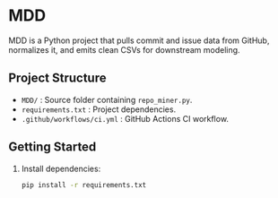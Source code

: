# MDD

MDD is a Python project that pulls commit and issue data from GitHub, normalizes it, 
and emits clean CSVs for downstream modeling.

## Project Structure

- `MDD/` : Source folder containing `repo_miner.py`.
- `requirements.txt` : Project dependencies.
- `.github/workflows/ci.yml` : GitHub Actions CI workflow.

## Getting Started

1. Install dependencies:
   ```bash
   pip install -r requirements.txt
